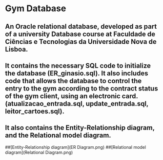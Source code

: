 # Gym Database
## An Oracle relational database, developed as part of a university Database course at Faculdade de Ciências e Tecnologias da Universidade Nova de Lisboa.
## It contains the necessary SQL code to initialize the database (ER_ginasio.sql). It also includes code that allows the database to control the entry to the gym according to the contract status of the gym client, using an electronic card. (atualizacao_entrada.sql, update_entrada.sql, leitor_cartoes.sql).
## It also contains the Entity-Relationship diagram, and the Relational model diagram.

##[Entity-Relationship diagram](ER Diagram.png)
##[Relational model diagram](Relational Diagram.png)
